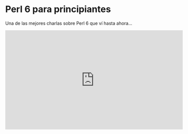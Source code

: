 # Perl 6 para principiantes

Una de las mejores charlas sobre Perl 6 que ví hasta ahora...

<iframe width="560" height="315" src="https://www.youtube.com/embed/Nq2HkAYbG5o" frameborder="0" allowfullscreen></iframe>
